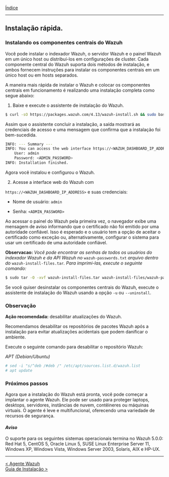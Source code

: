 [Índice](Indice.md)  
___

## Instalação rápida.

### Instalando os componentes centrais do Wazuh

Você pode instalar o indexador Wazuh, o servidor Wazuh e o painel Wazuh em um único host ou distribuí-los em configurações de cluster. Cada componente central do Wazuh suporta dois métodos de instalação, e ambos fornecem instruções para instalar os componentes centrais em um único host ou em hosts separados.

A maneira mais rápida de instalar o Wazuh e colocar os componentes centrais em funcionamento é realizando uma instalação completa como segue abaixo:

1. Baixe e execute o assistente de instalação do Wazuh.

```bash
$ curl -sO https://packages.wazuh.com/4.13/wazuh-install.sh && sudo bash ./wazuh-install.sh -a
```

Assim que o assistente concluir a instalação, a saída mostrará as credenciais de acesso e uma mensagem que confirma que a instalação foi bem-sucedida.

```bash
INFO: --- Summary ---
INFO: You can access the web interface https://<WAZUH_DASHBOARD_IP_ADDRESS>
    User: admin
    Password: <ADMIN_PASSWORD>
INFO: Installation finished.
```

Agora você instalou e configurou o Wazuh.

2. Acesse a interface web do Wazuh com

`https://<WAZUH_DASHBOARD_IP_ADDRESS>` e suas credenciais:

* Nome de usuário: `admin`  

* Senha: `<ADMIN_PASSWORD>`  

Ao acessar o painel do Wazuh pela primeira vez, o navegador exibe uma mensagem de aviso informando que o certificado não foi emitido por uma autoridade confiável. Isso é esperado e o usuário tem a opção de aceitar o certificado como exceção ou, alternativamente, configurar o sistema para usar um certificado de uma autoridade confiável.

**Observacao:** *Você pode encontrar as senhas de todos os usuários do indexador Wazuh e da API Wazuh no* `wazuh-passwords.txt` *arquivo dentro do* `wazuh-install-files.tar`*. Para imprimi-las, execute o seguinte comando:*

```bash
$ sudo tar -O -xvf wazuh-install-files.tar wazuh-install-files/wazuh-passwords.txt
```

Se você quiser desinstalar os componentes centrais do Wazuh, execute o assistente de instalação do Wazuh usando a opção `-u` ou `--uninstall`.

### Observação

**Ação recomendada:** desabilitar atualizações do Wazuh.

Recomendamos desabilitar os repositórios de pacotes Wazuh após a instalação para evitar atualizações acidentais que podem danificar o ambiente.

Execute o seguinte comando para desabilitar o repositório Wazuh:

*APT (Debian/Ubuntu)*
```bash
# sed -i "s/^deb /#deb /" /etc/apt/sources.list.d/wazuh.list
# apt update
```

### Próximos passos

Agora que a instalação do Wazuh está pronta, você pode começar a implantar o agente Wazuh. Ele pode ser usado para proteger laptops, desktops, servidores, instâncias de nuvem, contêineres ou máquinas virtuais. O agente é leve e multifuncional, oferecendo uma variedade de recursos de segurança.

#### *Aviso*  
O suporte para os seguintes sistemas operacionais termina no Wazuh 5.0.0: Red Hat 5, CentOS 5, Oracle Linux 5, SUSE Linux Enterprise Server 11, Windows XP, Windows Vista, Windows Server 2003, Solaris, AIX e HP-UX.
___
[< Agente Wazuh](Wazuh_Agent.md "Wazuh Agent")  
[Guia de Instalação >](Requisitos_indexador.md "Requisitos Indexador")  